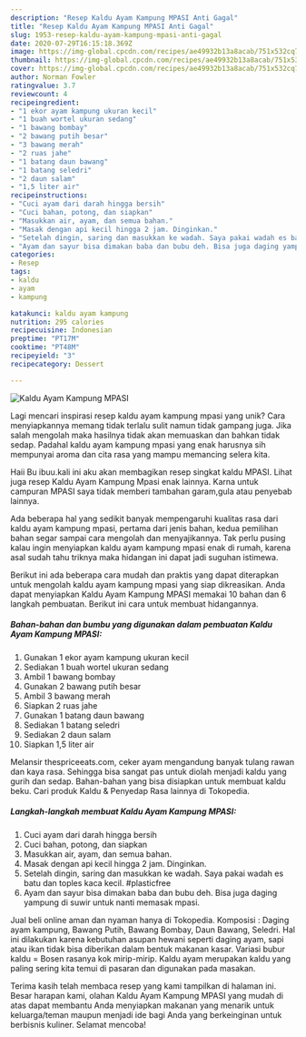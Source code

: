 ```yaml
---
description: "Resep Kaldu Ayam Kampung MPASI Anti Gagal"
title: "Resep Kaldu Ayam Kampung MPASI Anti Gagal"
slug: 1953-resep-kaldu-ayam-kampung-mpasi-anti-gagal
date: 2020-07-29T16:15:18.369Z
image: https://img-global.cpcdn.com/recipes/ae49932b13a8acab/751x532cq70/kaldu-ayam-kampung-mpasi-foto-resep-utama.jpg
thumbnail: https://img-global.cpcdn.com/recipes/ae49932b13a8acab/751x532cq70/kaldu-ayam-kampung-mpasi-foto-resep-utama.jpg
cover: https://img-global.cpcdn.com/recipes/ae49932b13a8acab/751x532cq70/kaldu-ayam-kampung-mpasi-foto-resep-utama.jpg
author: Norman Fowler
ratingvalue: 3.7
reviewcount: 4
recipeingredient:
- "1 ekor ayam kampung ukuran kecil"
- "1 buah wortel ukuran sedang"
- "1 bawang bombay"
- "2 bawang putih besar"
- "3 bawang merah"
- "2 ruas jahe"
- "1 batang daun bawang"
- "1 batang seledri"
- "2 daun salam"
- "1,5 liter air"
recipeinstructions:
- "Cuci ayam dari darah hingga bersih"
- "Cuci bahan, potong, dan siapkan"
- "Masukkan air, ayam, dan semua bahan."
- "Masak dengan api kecil hingga 2 jam. Dinginkan."
- "Setelah dingin, saring dan masukkan ke wadah. Saya pakai wadah es batu dan toples kaca kecil. #plasticfree"
- "Ayam dan sayur bisa dimakan baba dan bubu deh. Bisa juga daging yampung di suwir untuk nanti memasak mpasi."
categories:
- Resep
tags:
- kaldu
- ayam
- kampung

katakunci: kaldu ayam kampung 
nutrition: 295 calories
recipecuisine: Indonesian
preptime: "PT17M"
cooktime: "PT48M"
recipeyield: "3"
recipecategory: Dessert

---
```



![Kaldu Ayam Kampung MPASI](https://img-global.cpcdn.com/recipes/ae49932b13a8acab/751x532cq70/kaldu-ayam-kampung-mpasi-foto-resep-utama.jpg)

Lagi mencari inspirasi resep kaldu ayam kampung mpasi yang unik? Cara menyiapkannya memang tidak terlalu sulit namun tidak gampang juga. Jika salah mengolah maka hasilnya tidak akan memuaskan dan bahkan tidak sedap. Padahal kaldu ayam kampung mpasi yang enak harusnya sih mempunyai aroma dan cita rasa yang mampu memancing selera kita.

Haii Bu ibuu.kali ini aku akan membagikan resep singkat kaldu MPASI. Lihat juga resep Kaldu Ayam Kampung Mpasi enak lainnya. Karna untuk campuran MPASI saya tidak memberi tambahan garam,gula atau penyebab lainnya.

Ada beberapa hal yang sedikit banyak mempengaruhi kualitas rasa dari kaldu ayam kampung mpasi, pertama dari jenis bahan, kedua pemilihan bahan segar sampai cara mengolah dan menyajikannya. Tak perlu pusing kalau ingin menyiapkan kaldu ayam kampung mpasi enak di rumah, karena asal sudah tahu triknya maka hidangan ini dapat jadi suguhan istimewa.


Berikut ini ada beberapa cara mudah dan praktis yang dapat diterapkan untuk mengolah kaldu ayam kampung mpasi yang siap dikreasikan. Anda dapat menyiapkan Kaldu Ayam Kampung MPASI memakai 10 bahan dan 6 langkah pembuatan. Berikut ini cara untuk membuat hidangannya.

<!--inarticleads1-->

##### Bahan-bahan dan bumbu yang digunakan dalam pembuatan Kaldu Ayam Kampung MPASI:

1. Gunakan 1 ekor ayam kampung ukuran kecil
1. Sediakan 1 buah wortel ukuran sedang
1. Ambil 1 bawang bombay
1. Gunakan 2 bawang putih besar
1. Ambil 3 bawang merah
1. Siapkan 2 ruas jahe
1. Gunakan 1 batang daun bawang
1. Sediakan 1 batang seledri
1. Sediakan 2 daun salam
1. Siapkan 1,5 liter air


Melansir thespriceeats.com, ceker ayam mengandung banyak tulang rawan dan kaya rasa. Sehingga bisa sangat pas untuk diolah menjadi kaldu yang gurih dan sedap. Bahan-bahan yang bisa disiapkan untuk membuat kaldu beku. Cari produk Kaldu &amp; Penyedap Rasa lainnya di Tokopedia. 

<!--inarticleads2-->

##### Langkah-langkah membuat Kaldu Ayam Kampung MPASI:

1. Cuci ayam dari darah hingga bersih
1. Cuci bahan, potong, dan siapkan
1. Masukkan air, ayam, dan semua bahan.
1. Masak dengan api kecil hingga 2 jam. Dinginkan.
1. Setelah dingin, saring dan masukkan ke wadah. Saya pakai wadah es batu dan toples kaca kecil. #plasticfree
1. Ayam dan sayur bisa dimakan baba dan bubu deh. Bisa juga daging yampung di suwir untuk nanti memasak mpasi.


Jual beli online aman dan nyaman hanya di Tokopedia. Komposisi : Daging ayam kampung, Bawang Putih, Bawang Bombay, Daun Bawang, Seledri. Hal ini dilakukan karena kebutuhan asupan hewani seperti daging ayam, sapi atau ikan tidak bisa diberikan dalam bentuk makanan kasar. Variasi bubur kaldu = Bosen rasanya kok mirip-mirip. Kaldu ayam merupakan kaldu yang paling sering kita temui di pasaran dan digunakan pada masakan. 

Terima kasih telah membaca resep yang kami tampilkan di halaman ini. Besar harapan kami, olahan Kaldu Ayam Kampung MPASI yang mudah di atas dapat membantu Anda menyiapkan makanan yang menarik untuk keluarga/teman maupun menjadi ide bagi Anda yang berkeinginan untuk berbisnis kuliner. Selamat mencoba!
